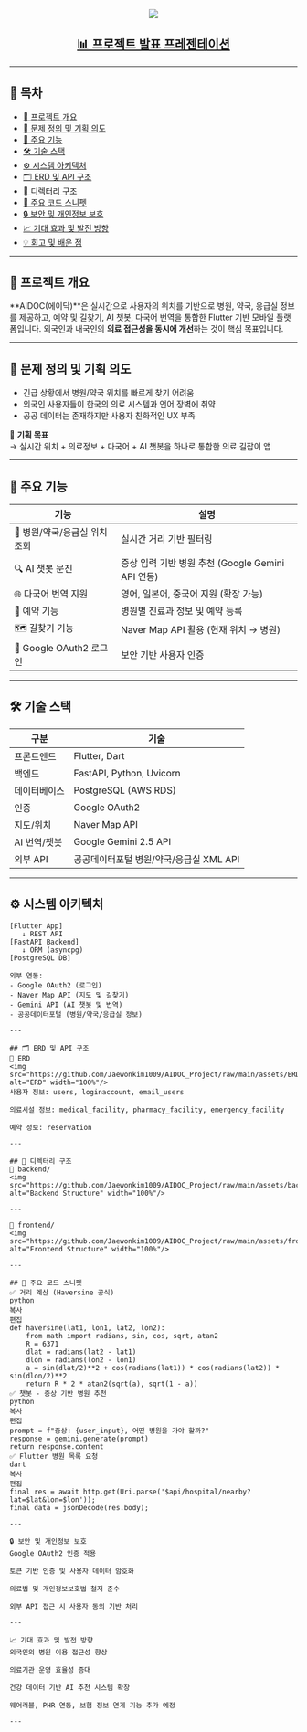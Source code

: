 <p align="center">
  <img src="https://capsule-render.vercel.app/api?type=waving&color=auto&height=300&section=header&text=AIDOC(에이닥)&desc=위치기반%20의료정보%20서비스%20앱&fontSize=45&animation=fadeIn&fontAlignY=38&descAlignY=70&descAlign=62"/>
</p>

<h2 align="center">
  <a href="https://docs.google.com/presentation/d/1uwqsnHpFGsPQlSU_NgWOPyXh7gwr0bjA/edit?slide=id.p1#slide=id.p1">📊 프로젝트 발표 프레젠테이션</a>
</h2>

---

## 📑 목차

- [📌 프로젝트 개요](#-프로젝트-개요)
- [🚨 문제 정의 및 기획 의도](#-문제-정의-및-기획-의도)
- [🎯 주요 기능](#-주요-기능)
- [🛠️ 기술 스택](#️-기술-스택)
- [⚙️ 시스템 아키텍처](#-시스템-아키텍처)
- [🗂️ ERD 및 API 구조](#️-erd-및-api-구조)
- [📁 디렉터리 구조](#-디렉터리-구조)
- [💬 주요 코드 스니펫](#-주요-코드-스니펫)
- [🔒 보안 및 개인정보 보호](#-보안-및-개인정보-보호)
- [📈 기대 효과 및 발전 방향](#-기대-효과-및-발전-방향)
- [💡 회고 및 배운 점](#-회고-및-배운-점)

---

## 📌 프로젝트 개요

**AIDOC(에이닥)**은 실시간으로 사용자의 위치를 기반으로 병원, 약국, 응급실 정보를 제공하고, 예약 및 길찾기, AI 챗봇, 다국어 번역을 통합한 Flutter 기반 모바일 플랫폼입니다. 외국인과 내국인의 **의료 접근성을 동시에 개선**하는 것이 핵심 목표입니다.

---

## 🚨 문제 정의 및 기획 의도

- 긴급 상황에서 병원/약국 위치를 빠르게 찾기 어려움  
- 외국인 사용자들이 한국의 의료 시스템과 언어 장벽에 취약  
- 공공 데이터는 존재하지만 사용자 친화적인 UX 부족

🎯 **기획 목표**  
→ 실시간 위치 + 의료정보 + 다국어 + AI 챗봇을 하나로 통합한 의료 길잡이 앱

---

## 🎯 주요 기능

| 기능 | 설명 |
|------|------|
| 🏥 병원/약국/응급실 위치 조회 | 실시간 거리 기반 필터링 |
| 🔍 AI 챗봇 문진 | 증상 입력 기반 병원 추천 (Google Gemini API 연동) |
| 🌐 다국어 번역 지원 | 영어, 일본어, 중국어 지원 (확장 가능) |
| 📅 예약 기능 | 병원별 진료과 정보 및 예약 등록 |
| 🗺️ 길찾기 기능 | Naver Map API 활용 (현재 위치 → 병원) |
| 🔐 Google OAuth2 로그인 | 보안 기반 사용자 인증 |

---

## 🛠️ 기술 스택

| 구분 | 기술 |
|------|------|
| 프론트엔드 | Flutter, Dart |
| 백엔드 | FastAPI, Python, Uvicorn |
| 데이터베이스 | PostgreSQL (AWS RDS) |
| 인증 | Google OAuth2 |
| 지도/위치 | Naver Map API |
| AI 번역/챗봇 | Google Gemini 2.5 API |
| 외부 API | 공공데이터포털 병원/약국/응급실 XML API |

---

## ⚙️ 시스템 아키텍처

```plaintext
[Flutter App]
   ↓ REST API
[FastAPI Backend]
   ↓ ORM (asyncpg)
[PostgreSQL DB]

외부 연동:
- Google OAuth2 (로그인)
- Naver Map API (지도 및 길찾기)
- Gemini API (AI 챗봇 및 번역)
- 공공데이터포털 (병원/약국/응급실 정보)

---

## 🗂️ ERD 및 API 구조
🧬 ERD
<img src="https://github.com/Jaewonkim1009/AIDOC_Project/raw/main/assets/ERD.png" alt="ERD" width="100%"/>
사용자 정보: users, loginaccount, email_users

의료시설 정보: medical_facility, pharmacy_facility, emergency_facility

예약 정보: reservation

---

## 📁 디렉터리 구조
🔧 backend/
<img src="https://github.com/Jaewonkim1009/AIDOC_Project/raw/main/assets/backend.png" alt="Backend Structure" width="100%"/>

---

📱 frontend/
<img src="https://github.com/Jaewonkim1009/AIDOC_Project/raw/main/assets/frontend.png" alt="Frontend Structure" width="100%"/>

---

## 💬 주요 코드 스니펫
✅ 거리 계산 (Haversine 공식)
python
복사
편집
def haversine(lat1, lon1, lat2, lon2):
    from math import radians, sin, cos, sqrt, atan2
    R = 6371
    dlat = radians(lat2 - lat1)
    dlon = radians(lon2 - lon1)
    a = sin(dlat/2)**2 + cos(radians(lat1)) * cos(radians(lat2)) * sin(dlon/2)**2
    return R * 2 * atan2(sqrt(a), sqrt(1 - a))
✅ 챗봇 - 증상 기반 병원 추천
python
복사
편집
prompt = f"증상: {user_input}, 어떤 병원을 가야 할까?"
response = gemini.generate(prompt)
return response.content
✅ Flutter 병원 목록 요청
dart
복사
편집
final res = await http.get(Uri.parse('$api/hospital/nearby?lat=$lat&lon=$lon'));
final data = jsonDecode(res.body);

---

🔒 보안 및 개인정보 보호
Google OAuth2 인증 적용

토큰 기반 인증 및 사용자 데이터 암호화

의료법 및 개인정보보호법 철저 준수

외부 API 접근 시 사용자 동의 기반 처리

---

📈 기대 효과 및 발전 방향
외국인의 병원 이용 접근성 향상

의료기관 운영 효율성 증대

건강 데이터 기반 AI 추천 시스템 확장

웨어러블, PHR 연동, 보험 정보 연계 기능 추가 예정

---

